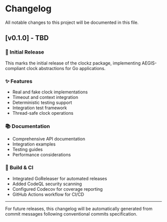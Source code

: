 # Changelog

All notable changes to this project will be documented in this file.

## [v0.1.0] - TBD

### 🔄 Initial Release
This marks the initial release of the clockz package, implementing AEGIS-compliant clock abstractions for Go applications.

### ✨ Features
- Real and fake clock implementations
- Timeout and context integration
- Deterministic testing support
- Integration test framework
- Thread-safe clock operations

### 📚 Documentation
- Comprehensive API documentation
- Integration examples
- Testing guides
- Performance considerations

### 🔧 Build & CI
- Integrated GoReleaser for automated releases
- Added CodeQL security scanning
- Configured Codecov for coverage reporting
- GitHub Actions workflow for CI/CD

---

For future releases, this changelog will be automatically generated from commit messages following conventional commits specification.